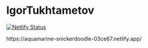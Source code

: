 # IgorTukhtametov
[![Netlify Status](https://api.netlify.com/api/v1/badges/4b71b9af-f972-427c-8f76-f17002cae654/deploy-status)](https://app.netlify.com/sites/aquamarine-snickerdoodle-03ce67/deploys)
<p>https://aquamarine-snickerdoodle-03ce67.netlify.app/</p>
